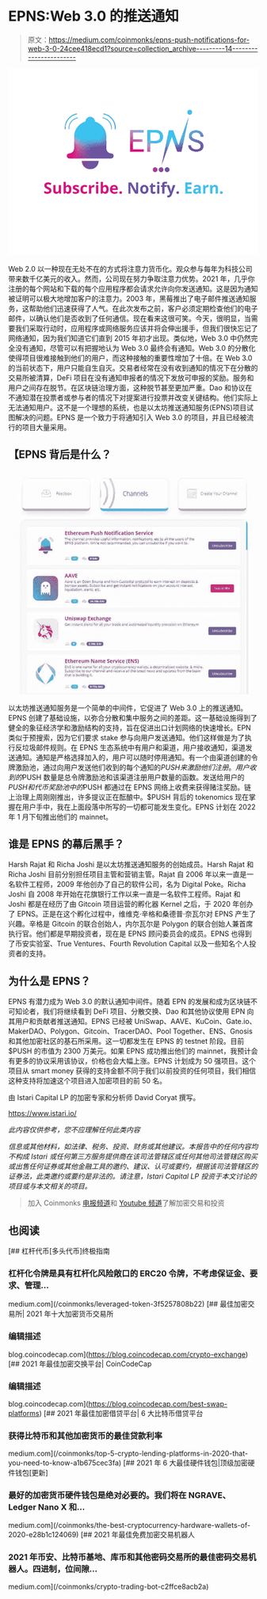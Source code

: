 # EPNS:Web 3.0 的推送通知

> 原文：<https://medium.com/coinmonks/epns-push-notifications-for-web-3-0-24cee418ecd1?source=collection_archive---------14----------------------->

![](img/a89e00a83dd4a0957a6375f47677e633.png)

Web 2.0 以一种现在无处不在的方式将注意力货币化。观众参与每年为科技公司带来数千亿美元的收入。然而，公司现在努力争取注意力优势。2021 年，几乎你注册的每个网站和下载的每个应用程序都会请求允许向你发送通知。这是因为通知被证明可以极大地增加客户的注意力。2003 年，黑莓推出了电子邮件推送通知服务，这帮助他们迅速获得了人气。在此次发布之前，客户必须定期检查他们的电子邮件，以确认他们是否收到了任何通信。现在看来这很可笑。今天，很明显，当需要我们采取行动时，应用程序或网络服务应该并将会伸出援手，但我们很快忘记了网络通知，因为我们知道它们直到 2015 年初才出现。类似地，Web 3.0 中仍然完全没有通知，尽管可以有把握地认为 Web 3.0 最终会有通知。Web 3.0 的分散化使得项目很难接触到他们的用户，而这种接触的重要性增加了十倍。在 Web 3.0 的当前状态下，用户只能自生自灭。交易者经常在没有收到通知的情况下在分散的交易所被清算，DeFi 项目在没有通知申报者的情况下发放可申报的奖励。服务和用户之间存在脱节。在区块链治理方面，这种脱节甚至更加严重。Dao 和协议在不通知潜在投票者或参与者的情况下对提案进行投票并改变关键结构。他们实际上无法通知用户。这不是一个理想的系统，也是以太坊推送通知服务(EPNS)项目试图解决的问题。EPNS 是一个致力于将通知引入 Web 3.0 的项目，并且已经被流行的项目大量采用。

## 【EPNS 背后是什么？

![](img/7bf5fcbd9454643b9c7bb8753a5ff1b4.png)

以太坊推送通知服务是一个简单的中间件，它促进了 Web 3.0 上的推送通知。EPNS 创建了基础设施，以弥合分散和集中服务之间的差距。这一基础设施得到了健全的象征经济学和激励结构的支持，旨在促进出口计划网络的快速增长。EPN 类似于预搜索，因为它们要求 stake 参与向用户发送通知。他们这样做是为了执行反垃圾邮件规则。在 EPNS 生态系统中有用户和渠道，用户接收通知，渠道发送通知。通知是严格选择加入的，用户可以随时停用通知。有一个由渠道创建的令牌激励池，通过向用户发送他们收到的每个通知的$PUSH 来激励他们注册。用户收到的$PUSH 数量是总令牌激励池和该渠道注册用户数量的函数。发送给用户的$PUSH 和代币奖励池中的$PUSH 都通过在 EPNS 网络上收费来获得赌注奖励。链上治理上周刚刚推出，许多提议正在酝酿中。$PUSH 背后的 tokenomics 现在掌握在用户手中，我在上面段落中所写的一切都可能发生变化。EPNS 计划在 2022 年 1 月下旬推出他们的 mainnet。

## 谁是 EPNS 的幕后黑手？

Harsh Rajat 和 Richa Joshi 是以太坊推送通知服务的创始成员。Harsh Rajat 和 Richa Joshi 目前分别担任项目主管和营销主管。Rajat 自 2006 年以来一直是一名软件工程师，2009 年他创办了自己的软件公司，名为 Digital Poke。Richa Joshi 自 2008 年开始在花旗银行工作以来一直是一名软件工程师。Rajat 和 Joshi 都是在经历了由 Gitcoin 项目运营的孵化器 Kernel 之后，于 2020 年创办了 EPNS。正是在这个孵化过程中，维维克·辛格和桑德普·奈瓦尔对 EPNS 产生了兴趣。辛格是 Gitcoin 的联合创始人，内尔瓦尔是 Polygon 的联合创始人兼首席执行官。他们都是早期投资者，现在是 EPNS 顾问委员会的成员。EPNS 也得到了币安实验室、True Ventures、Fourth Revolution Capital 以及一些知名个人投资者的支持。

## **为什么是 EPNS？**

EPNS 有潜力成为 Web 3.0 的默认通知中间件。随着 EPN 的发展和成为区块链不可知论者，我们将继续看到 DeFi 项目、分散交换、Dao 和其他协议使用 EPN 向其用户和贡献者推送通知。EPNS 已经被 UniSwap、AAVE、KuCoin、Gate.io、MakerDAO、Polygon、Gitcoin、TracerDAO、Pool Together、ENS、Gnosis 和其他加密社区的基石所采用。这一切都发生在 EPNS 的 testnet 阶段。目前$PUSH 的市值为 2300 万美元。如果 EPNS 成功推出他们的 mainnet，我预计会有更多的协议采用该协议，价格也会大幅上涨。EPNS 计划成为 50 强项目。这个项目从 smart money 获得的支持金额不同于我们以前投资的任何项目，我们相信这种支持将加速这个项目进入加密项目的前 50 名。

由 Istari Capital LP 的加密专家和分析师 David Coryat 撰写。

https://www.istari.io/

*此内容仅供参考，您不应理解任何此类内容*

*信息或其他材料，如法律、税务、投资、财务或其他建议。本报告中的任何内容均不构成 Istari 或任何第三方服务提供商在该司法管辖区或任何其他司法管辖区购买或出售任何证券或其他金融工具的邀约、建议、认可或要约，根据该司法管辖区的证券法，此类邀约或要约是非法的。请注意，Istari Capital LP 投资于本文讨论的项目或与本文相关的项目。*

> 加入 Coinmonks [电报频道](https://t.me/coincodecap)和 [Youtube 频道](https://www.youtube.com/c/coinmonks/videos)了解加密交易和投资

## 也阅读

[](/coinmonks/leveraged-token-3f5257808b22) [## 杠杆代币[多头代币]终极指南

### 杠杆化令牌是具有杠杆化风险敞口的 ERC20 令牌，不考虑保证金、要求、管理…

medium.com](/coinmonks/leveraged-token-3f5257808b22) [](https://blog.coincodecap.com/crypto-exchange) [## 最佳加密交易所| 2021 年十大加密货币交易所

### 编辑描述

blog.coincodecap.com](https://blog.coincodecap.com/crypto-exchange) [](https://blog.coincodecap.com/best-swap-platforms) [## 2021 年最佳加密交换平台| CoinCodeCap

### 编辑描述

blog.coincodecap.com](https://blog.coincodecap.com/best-swap-platforms) [](/coinmonks/top-5-crypto-lending-platforms-in-2020-that-you-need-to-know-a1b675cec3fa) [## 2021 年最佳加密借贷平台| 6 大比特币借贷平台

### 获得比特币和其他加密货币的最佳贷款利率

medium.com](/coinmonks/top-5-crypto-lending-platforms-in-2020-that-you-need-to-know-a1b675cec3fa) [](/coinmonks/the-best-cryptocurrency-hardware-wallets-of-2020-e28b1c124069) [## 2021 年 6 大最佳硬件钱包|顶级加密硬件钱包[更新]

### 最好的加密货币硬件钱包是绝对必要的。我们将在 NGRAVE、Ledger Nano X 和…

medium.com](/coinmonks/the-best-cryptocurrency-hardware-wallets-of-2020-e28b1c124069) [](/coinmonks/crypto-trading-bot-c2ffce8acb2a) [## 2021 年最佳免费加密交易机器人

### 2021 年币安、比特币基地、库币和其他密码交易所的最佳密码交易机器人。四进制，位间隙…

medium.com](/coinmonks/crypto-trading-bot-c2ffce8acb2a)